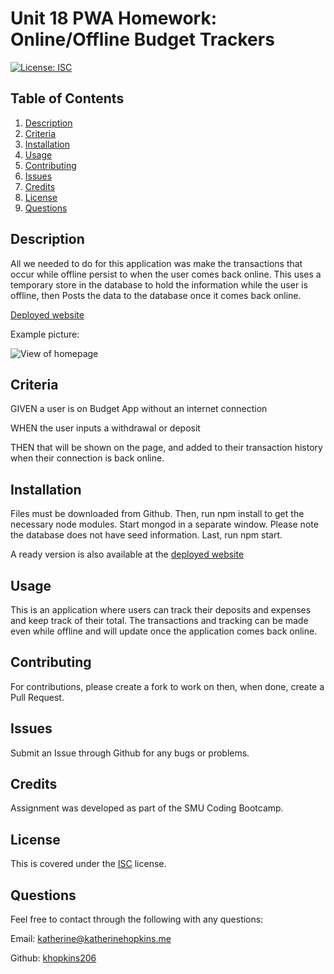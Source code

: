 # Unit 18 PWA Homework: Online/Offline Budget Trackers

[![License: ISC](https://img.shields.io/badge/License-ISC-blue.svg)](https://opensource.org/licenses/ISC)

## Table of Contents

1. [Description](#Description)
2. [Criteria](#Criteria)
3. [Installation](#Installation)
4. [Usage](#Usage)
5. [Contributing](#Contributing)
6. [Issues](#Issues)
7. [Credits](#Credits)
8. [License](#License)
9. [Questions](#Questions)

## Description

All we needed to do for this application was make the transactions that occur while offline persist to when the user comes back online. This uses a temporary store in the database to hold the information while the user is offline, then Posts the data to the database once it comes back online.

[Deployed website](https://budget-tracker-thing.herokuapp.com/)

Example picture:

![View of homepage](./public/budgetpng)

## Criteria

GIVEN a user is on Budget App without an internet connection

WHEN the user inputs a withdrawal or deposit

THEN that will be shown on the page, and added to their transaction history when their connection is back online.

## Installation

Files must be downloaded from Github. Then, run npm install to get the necessary node modules. Start mongod in a separate window. Please note the database does not have seed information. Last, run npm start.

A ready version is also available at the [deployed website](https://budget-tracker-thing.herokuapp.com/)

## Usage

This is an application where users can track their deposits and expenses and keep track of their total. The transactions and tracking can be made even while offline and will update once the application comes back online.

## Contributing

For contributions, please create a fork to work on then, when done, create a Pull Request.

## Issues

Submit an Issue through Github for any bugs or problems.

## Credits

Assignment was developed as part of the SMU Coding Bootcamp.

## License

This is covered under the <a href='https://opensource.org/licenses/ISC'>ISC</a> license.

## Questions

Feel free to contact through the following with any questions:

Email: katherine@katherinehopkins.me

Github: <a href='https://github.com/khopkins206'>khopkins206</a>
